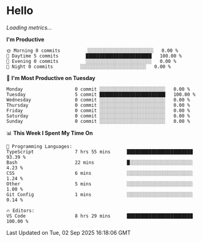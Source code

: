 # Hello

<!-- METRICS:START -->
<p><em>Loading metrics…</em></p>
<!-- METRICS:END -->

<!--START_SECTION:waka-->
**I'm Productive**

```text
🌞 Morning 0 commits          ░░░░░░░░░░░░░░░░░░░░░░░░   0.00 % 
🌆 Daytime 5 commits          ████████████████████████   100.00 % 
🌃 Evening 0 commits          ░░░░░░░░░░░░░░░░░░░░░░░░   0.00 % 
🌙 Night 0 commits          ░░░░░░░░░░░░░░░░░░░░░░░░   0.00 % 
```
📅 **I'm Most Productive on Tuesday**

```text
Monday                   0 commit ░░░░░░░░░░░░░░░░░░░░░░░░   0.00 % 
Tuesday                  5 commit ████████████████████████   100.00 % 
Wednesday                0 commit ░░░░░░░░░░░░░░░░░░░░░░░░   0.00 % 
Thursday                 0 commit ░░░░░░░░░░░░░░░░░░░░░░░░   0.00 % 
Friday                   0 commit ░░░░░░░░░░░░░░░░░░░░░░░░   0.00 % 
Saturday                 0 commit ░░░░░░░░░░░░░░░░░░░░░░░░   0.00 % 
Sunday                   0 commit ░░░░░░░░░░░░░░░░░░░░░░░░   0.00 % 
```

📊 **This Week I Spent My Time On**

```text
💬 Programming Languages: 
TypeScript               7 hrs 55 mins      ████████████████████████   93.39 % 
Bash                     22 mins            █░░░░░░░░░░░░░░░░░░░░░░░   4.23 % 
CSS                      6 mins             ░░░░░░░░░░░░░░░░░░░░░░░░   1.24 % 
Other                    5 mins             ░░░░░░░░░░░░░░░░░░░░░░░░   1.00 % 
Git Config               1 mins             ░░░░░░░░░░░░░░░░░░░░░░░░   0.14 % 

🔥 Editors: 
VS Code                  8 hrs 29 mins      ████████████████████████   100.00 % 
```

 Last Updated on Tue, 02 Sep 2025 16:18:06 GMT
<!--END_SECTION:waka-->
